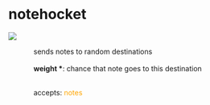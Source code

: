 
<a name=notehocket></a><br>
# <b>notehocket</b>
<img src="../images/notehocket.png"><br>
<div style="display:inline-block;margin-left:50px;">
sends notes to random destinations<br/><br/>
<b>weight *</b>: chance that note goes to this destination<br>

<br>accepts: <font color=orange>notes</font> <br></div>
